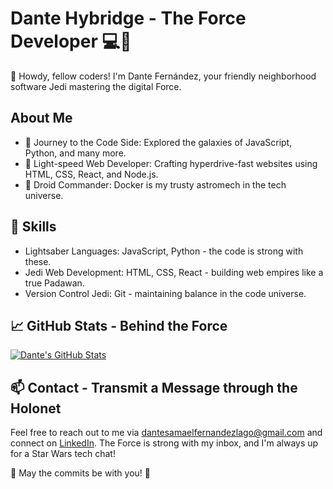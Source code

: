 # Dante Hybridge - The Force Developer 💻🚀

👋 Howdy, fellow coders! I'm Dante Fernández, your friendly neighborhood software Jedi mastering the digital Force.

## About Me

- 🌌 Journey to the Code Side: Explored the galaxies of JavaScript, Python, and many more.
- 🚀 Light-speed Web Developer: Crafting hyperdrive-fast websites using HTML, CSS, React, and Node.js.
- 🤖 Droid Commander: Docker is my trusty astromech in the tech universe.
<!-- - 🌌 Database Jedi: Master of MongoDB and MySQL, storing data like holocrons of knowledge. -->

## 🔧 Skills

- Lightsaber Languages: JavaScript, Python - the code is strong with these.
- Jedi Web Development: HTML, CSS, React - building web empires like a true Padawan.
- Version Control Jedi: Git - maintaining balance in the code universe.
<!-- - Database Mastery: MongoDB, MySQL - manipulating the Force of data effortlessly. -->
<!-- - The Force of APIs: RESTful and GraphQL - connecting galaxies seamlessly. -->

<!-- ## 🚀 Projects

### Project Death Star Destroyer

- **Description**: Built a planet-destroying website that leaves users in awe.
- **GitHub Repository**: [Death Star Destroyer](https://github.com/dantehybridge/death-star-destroyer)

### Project Lightsaber Tracker

- **Description**: Developed a lightsaber tracking system for the Jedi Order.
- **GitHub Repository**: [Lightsaber Tracker](https://github.com/dantehybridge/lightsaber-tracker) -->

<!-- Add more projects as needed -->

## 📈 GitHub Stats - Behind the Force

[![Dante's GitHub Stats](https://github-readme-stats.vercel.app/api?username=diremanwolf&show_icons=true&count_private=true&hide=prs,issues&theme=radical)](https://github.com/diremanwolf)

## 📫 Contact - Transmit a Message through the Holonet

Feel free to reach out to me via [dantesamaelfernandezlago@gmail.com](mailto:dantesamaelfernandezlago@gmail.com) and connect on [LinkedIn](https://www.linkedin.com/in/dantefernandezlago/). The Force is strong with my inbox, and I'm always up for a Star Wars tech chat!

🌠 May the commits be with you! 🌌
